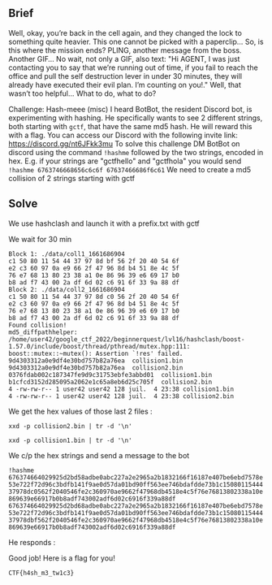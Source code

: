 ## Brief

Well, okay, you’re back in the cell again, and they changed the lock to something quite heavier. This one cannot be picked with a paperclip… So, is this where the mission ends? PLING, another message from the boss. Another GIF… No wait, not only a GIF, also text: "Hi AGENT, I was just contacting you to say that we’re running out of time, if you fail to reach the office and pull the self destruction lever in under 30 minutes, they will already have executed their evil plan. I’m counting on you!." Well, that wasn’t too helpful... What to do, what to do?

Challenge: Hash-meee (misc)
I heard BotBot, the resident Discord bot, is experimenting with hashing. He specifically wants to see 2 different strings, both starting with `gctf`, that have the same md5 hash. He will reward this with a flag. You can access our Discord with the following invite link: https://discord.gg/nt6JFkk3mu To solve this challenge DM BotBot on discord using the command `!hashme` followed by the two strings, encoded in hex. E.g. if your strings are "gctfhello" and "gctfhola" you would send `!hashme 6763746668656c6c6f 67637466686f6c61`
We need to create a md5 collision of 2 strings starting with  gctf

## Solve

We use hashclash and launch it with a prefix.txt with gctf

We wait for 30 min
```
Block 1: ./data/coll1_1661686904
c1 50 80 11 54 44 37 97 8d bf 56 2f 20 40 54 6f 
e2 c3 60 97 0a e9 66 2f 47 96 8d b4 51 8e 4c 5f 
76 e7 68 13 80 23 38 a1 0e 86 96 39 e6 69 17 b0 
b8 ad f7 43 00 2a df 6d 02 c6 91 6f 33 9a 88 df 
Block 2: ./data/coll2_1661686904
c1 50 80 11 54 44 37 97 8d c0 56 2f 20 40 54 6f 
e2 c3 60 97 0a e9 66 2f 47 96 8d b4 51 8e 4c 5f 
76 e7 68 13 80 23 38 a1 0e 86 96 39 e6 69 17 b0 
b8 ad f7 43 00 2a df 6d 02 c6 91 6f 33 9a 88 df 
Found collision!
md5_diffpathhelper: /home/user42/google_ctf_2022/beginnerquest/lvl16/hashclash/boost-1.57.0/include/boost/thread/pthread/mutex.hpp:111: boost::mutex::~mutex(): Assertion `!res' failed.
9d4303312a0e9df4e30bd757b82a76ea  collision1.bin
9d4303312a0e9df4e30bd757b82a76ea  collision2.bin
0376fdab002c187347fe9d9c31753ebfe3abbd01  collision1.bin
b1cfcd3152d285095a2062e1c65a8eb6d25c705f  collision2.bin
4 -rw-rw-r-- 1 user42 user42 128 juil.  4 23:38 collision1.bin
4 -rw-rw-r-- 1 user42 user42 128 juil.  4 23:38 collision2.bin
```

We get the hex values of those last 2 files :

`xxd -p collision2.bin | tr -d '\n'`

`xxd -p collision1.bin | tr -d '\n'`

We c/p the hex strings and send a message to the bot

`!hashme 676374664029925d2bd58adbe0abc227a2e2965a2b1832166f16187e407be6ebd7578e53e722f72d96c3bdfb141f9ae0d57da01bd90ff563ee746bdafdde73b1c1508011544437978dc0562f2040546fe2c360970ae9662f47968db4518e4c5f76e76813802338a10e869639e66917b0b8adf743002adf6d02c6916f339a88df 676374664029925d2bd68adbe0abc227a2e2965a2b1832166f16187e407be6ebd7578e53e722f72d96c3bdfb141f9ae0d57da01bd90ff563ee746bdafdde73b1c1508011544437978dbf562f2040546fe2c360970ae9662f47968db4518e4c5f76e76813802338a10e869639e66917b0b8adf743002adf6d02c6916f339a88df`

He responds :

Good job! Here is a flag for you!

`CTF{h4sh_m3_tw1c3}`
